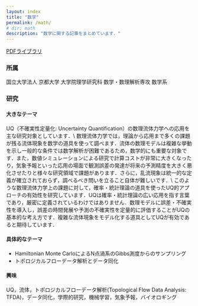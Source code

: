 ```yaml
---
layout: index
title: "数学"
permalink: /math/
# dir: math
description: "数学に関する記事をまとめています．"
---
```


[PDFライブラリ](/math/pdf_library)

### 所属
国立大学法人 京都大学 大学院理学研究科 数学・数理解析専攻 数学系

### 研究
#### 大きなテーマ
UQ（不確実性定量化: Uncertainty Quantification）の数理流体力学への応用を主な研究対象としています．\\
数理流体力学では，理論から応用まで多くの課題が残る流体現象を数学の道具を使って調べます．流体の数理モデルは複雑な挙動を示し一般的な条件では数学解析が困難であるため，数学的にも重要な対象です．また，数値シミュレーションによる研究で計算コストが非常に大きくなったり，気象予報といった応用の場面で観測誤差の発達が将来の予測精度を大きく悪化させたりと様々な研究領域で課題があります．さらに，乱流現象は統一的な定義が確立されておらず，調べるべき問いを立ること自体が難しいです．\\
このような数理流体力学上の課題に対して，確率・統計理論の道具を使ったUQ的アプローチの有効性を研究しています．UQは確率・統計理論の広い応用を指す言葉であり，厳密に定義されているわけではありません．数理モデルに誤差・不確実性を導入し，誤差の時間発展や予測の不確実性を定量的に評価することがUQの基本的な考え方です．複雑な流体現象をモデル化する道具としてUQが有効であると期待しています．

#### 具体的なテーマ
- Hamiltonian Monte CarloによるN点渦系のGibbs測度からのサンプリング
- トポロジカルフローデータ解析とデータ同化

#### 興味
UQ，流体，トポロジカルフローデータ解析(Topological Flow Data Analysis: TFDA)，データ同化，学際的研究，機械学習，気象予報，バイオロギング
